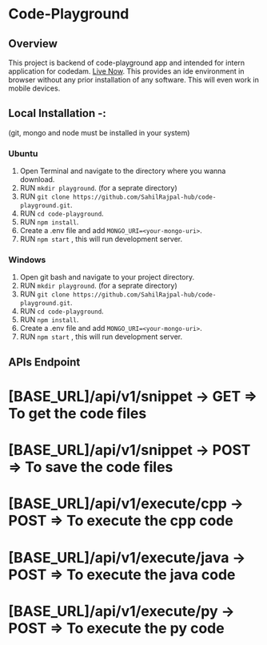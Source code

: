# Code-Playground

## Overview

This project is backend of code-playground app and intended for intern application for codedam. [Live Now](https://code-playground-frontend-61qbvzp46-sahilrajpal-hub.vercel.app/). This provides an ide environment in browser without any prior installation of any software. This will even work in mobile devices.

## Local Installation -:

(git, mongo and node must be installed in your system)

### Ubuntu

1. Open Terminal and navigate to the directory where you wanna download.
2. RUN `mkdir playground`. (for a seprate directory)
3. RUN `git clone https://github.com/SahilRajpal-hub/code-playground.git`.
4. RUN `cd code-playground`.
5. RUN `npm install`.
6. Create a .env file and add `MONGO_URI=<your-mongo-uri>`.
7. RUN `npm start` , this will run development server.

### Windows

1. Open git bash and navigate to your project directory.
2. RUN `mkdir playground`. (for a seprate directory)
3. RUN `git clone https://github.com/SahilRajpal-hub/code-playground.git`.
4. RUN `cd code-playground`.
5. RUN `npm install`.
6. Create a .env file and add `MONGO_URI=<your-mongo-uri>`.
7. RUN `npm start` , this will run development server.

## APIs Endpoint

# [BASE_URL]/api/v1/snippet -> GET => To get the code files

# [BASE_URL]/api/v1/snippet -> POST => To save the code files

# [BASE_URL]/api/v1/execute/cpp -> POST => To execute the cpp code

# [BASE_URL]/api/v1/execute/java -> POST => To execute the java code

# [BASE_URL]/api/v1/execute/py -> POST => To execute the py code
